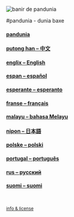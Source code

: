 
![](http://www.pandunia.info/bandir/bandir.png "banir de pandunia")

#pandunia - dunia baxe

#### [pandunia](pandunia/index.md)

#### [putong han – 中文](zho/index.md)

#### [englix – English](eng/index.md)

#### [espan – español](spa/index.md)

#### [esperante – esperanto](epo/index.md)

#### [franse – français](fra/index.md)

#### [malayu – bahasa Melayu](may/index.md)

#### [nipon – 日本語](jpn/index.md)

#### [polske – polski](pol/index.md)

#### [portugal – português](por/index.md)

#### [rus – русский](rus/index.md)

#### [suomi – suomi](suomi/index.md)


<small><br><br>[info & license](README.md)</small>
